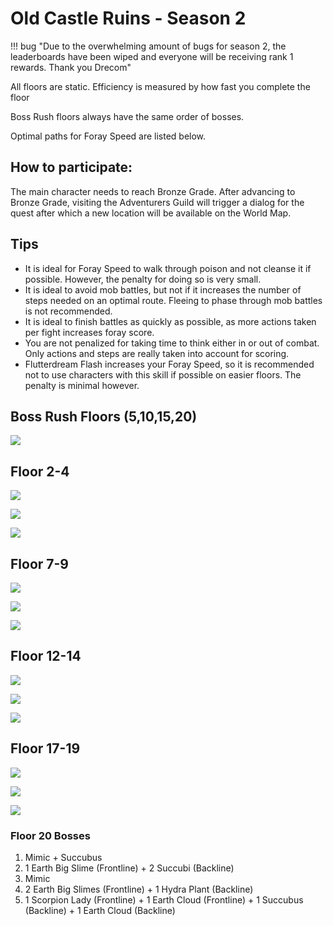 # Old Castle Ruins - Season 2

!!! bug "Due to the overwhelming amount of bugs for season 2, the leaderboards have been wiped and everyone will be receiving rank 1 rewards. Thank you Drecom"

All floors are static. Efficiency is measured by how fast you complete the floor

Boss Rush floors always have the same order of bosses.

Optimal paths for Foray Speed are listed below.

## How to participate:
The main character needs to reach Bronze Grade. After advancing to Bronze Grade, visiting the Adventurers Guild will trigger a dialog for the quest after which a new location will be available on the World Map.

## Tips

- It is ideal for Foray Speed to walk through poison and not cleanse it if possible. However, the penalty for doing so is very small.
- It is ideal to avoid mob battles, but not if it increases the number of steps needed on an optimal route. Fleeing to phase through mob battles is not recommended.
- It is ideal to finish battles as quickly as possible, as more actions taken per fight increases foray score.
- You are not penalized for taking time to think either in or out of combat. Only actions and steps are really taken into account for scoring.
- Flutterdream Flash increases your Foray Speed, so it is recommended not to use characters with this skill if possible on easier floors. The penalty is minimal however.

## Boss Rush Floors (5,10,15,20)

![](img/boss-rush.jpg)

## Floor 2-4
![](img/floor2.jpg)

![](img/floor3.jpg)

![](img/floor4.jpg)

## Floor 7-9
![](img/floor7.jpg)

![](img/floor8.jpg)

![](img/floor9-1.jpg)

## Floor 12-14
![](img/floor12.jpg)

![](img/floor13.jpg)

![](img/floor14.jpg)

## Floor 17-19

![](img/floor17-1.jpg)

![](img/floor18.jpg)

![](img/floor19-1.jpg)

### Floor 20 Bosses
1. Mimic + Succubus
2. 1 Earth Big Slime (Frontline) + 2 Succubi (Backline)
3. Mimic
4. 2 Earth Big Slimes (Frontline) + 1 Hydra Plant (Backline)
5. 1 Scorpion Lady (Frontline) + 1 Earth Cloud (Frontline) + 1 Succubus (Backline) + 1 Earth Cloud (Backline)
